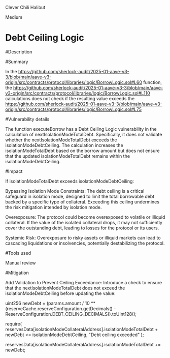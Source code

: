 Clever Chili Halibut

Medium

# Debt Ceiling Logic

#Description

#Summary 

In the https://github.com/sherlock-audit/2025-01-aave-v3-3/blob/main/aave-v3-origin/src/contracts/protocol/libraries/logic/BorrowLogic.sol#L60 function, the 
https://github.com/sherlock-audit/2025-01-aave-v3-3/blob/main/aave-v3-origin/src/contracts/protocol/libraries/logic/BorrowLogic.sol#L110 calculations does not check if the resulting value exceeds the https://github.com/sherlock-audit/2025-01-aave-v3-3/blob/main/aave-v3-origin/src/contracts/protocol/libraries/logic/BorrowLogic.sol#L75

#Vulnerability details

The function executeBorrow has a Debt Ceiling Logic vulnerability in the calculation of nextIsolationModeTotalDebt. Specifically, it does not validate whether the nextIsolationModeTotalDebt exceeds the isolationModeDebtCeiling. The calculation increases the isolationModeTotalDebt based on the borrow amount but does not ensure that the updated isolationModeTotalDebt remains within the isolationModeDebtCeiling.

#Impact 

If isolationModeTotalDebt exceeds isolationModeDebtCeiling:

Bypassing Isolation Mode Constraints: The debt ceiling is a critical safeguard in isolation mode, designed to limit the total borrowable debt backed by a specific type of collateral. Exceeding this ceiling undermines the risk mitigation intended by isolation mode.

Overexposure: The protocol could become overexposed to volatile or illiquid collateral. If the value of the isolated collateral drops, it may not sufficiently cover the outstanding debt, leading to losses for the protocol or its users.

Systemic Risk: Overexposure to risky assets or illiquid markets can lead to cascading liquidations or insolvencies, potentially destabilizing the protocol.

#Tools used 

Manual review

#Mitigation

Add Validation to Prevent Ceiling Exceedance: Introduce a check to ensure that the nextIsolationModeTotalDebt does not exceed the isolationModeDebtCeiling before updating the value:

uint256 newDebt = (params.amount /
    10 **
    (reserveCache.reserveConfiguration.getDecimals() - 
    ReserveConfiguration.DEBT_CEILING_DECIMALS)).toUint128();

require(
    reservesData[isolationModeCollateralAddress].isolationModeTotalDebt + newDebt <= isolationModeDebtCeiling,
    "Debt ceiling exceeded"
);

reservesData[isolationModeCollateralAddress].isolationModeTotalDebt += newDebt;

